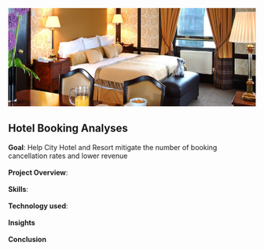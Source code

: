 <img src="https://github.com/Abhishek321Kumar/Data-analysis-files/blob/main/Hotel_Booking/hotel.jpg" alt="Hotel_image" width="100%" height="200" />

## Hotel Booking Analyses
<div><b>Goal</b>: Help City Hotel and Resort mitigate the number of booking cancellation rates and lower revenue</div>
<br/>
<div><b>Project Overview</b>:</div>
<br/>
<div><b>Skills</b>:</div>
<br/>
<div><b>Technology used</b>:</div>
<br/>
<div><b>Insights</b></div>
<br/>
<div><b>Conclusion</b></div>
